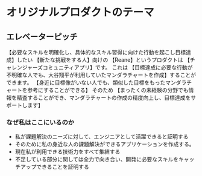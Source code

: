 # オリジナルプロダクトのテーマ

## エレベーターピッチ
【必要なスキルを明確化し、具体的なスキル習得に向けた行動を起こし目標達成】したい
【新たな挑戦をする人】向けの
【Reane】というプロダクトは
【チャレンジャーズコミュニティアプリ】です。
これは
【目標達成に必要な行動が不明確な人でも、大谷翔平が利用していたマンダラチャートを作成】することができます。
【身近に目標像がいない人でも、類似した目標をもったマンダラチャートを参考にすることができる】
そのため
【まったくの未経験の分野でも情報を精査することができ、マンダラチャートの作成の精度向上し、目標達成をサポートします】

### なぜ私はここにいるのか
- 私が課題解決のニーズに対して、エンジニアとして活躍できると証明する
- そのために私の身近な人の課題解決ができるアプリケーションを作成する。
- 現在私が利用できる技術力をすべて集結する
- 不足している部分に関しては全力で向き合い、開発に必要なスキルをキャッチアップできることを証明する